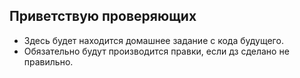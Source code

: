## Приветствую проверяющих

- Здесь будет находится домашнее задание с кода будущего.
- Обязательно будут производится правки, если дз сделано не правильно.
